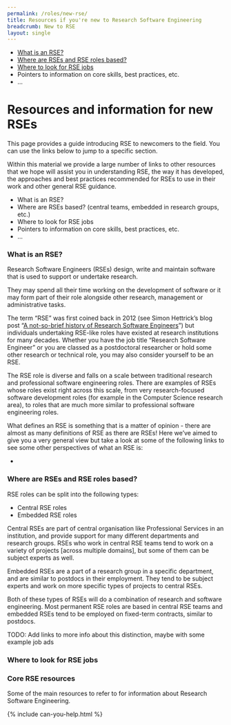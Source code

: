 ```yaml
---
permalink: /roles/new-rse/
title: Resources if you're new to Research Software Engineering
breadcrumb: New to RSE
layout: single
---
```


 - [What is an RSE?](#what-is-an-rse)
 - [Where are RSEs and RSE roles based?](#where-are-rses-and-rse-roles-based)
 - [Where to look for RSE jobs](#where-to-look-for-rse-jobs)
 - Pointers to information on core skills, best practices, etc.
 - ...

# Resources and information for new RSEs

This page provides a guide introducing RSE to newcomers to the field. You can
use the links below to jump to a specific section.

Within this material we provide a large number of links to other resources
that we hope will assist you in understanding RSE, the way it has developed,
the approaches and best practices recommended for RSEs to use in their work
and other general RSE guidance.

 - What is an RSE?
 - Where are RSEs based? (central teams, embedded in research groups, etc.)
 - Where to look for RSE jobs
 - Pointers to information on core skills, best practices, etc.
 - ...

### What is an RSE?

Research Software Engineers (RSEs) design, write and maintain software that
is used to support or undertake research.

They may spend all their time working on the development of software or it
may form part of their role alongside other research, management or
administrative tasks.

The term “RSE” was first coined back in 2012 (see Simon Hettrick’s blog post
“[A not-so-brief history of Research Software Engineers]”) but individuals
undertaking RSE-like roles have existed at research institutions for many
decades. Whether you have the job title “Research Software Engineer” or you
are classed as a postdoctoral researcher or hold some other research or technical
role, you may also consider yourself to be an RSE.

[A not-so-brief history of Research Software Engineers]: https://www.software.ac.uk/blog/2016-08-17-not-so-brief-history-research-software-engineers-0

The RSE role is diverse and falls on a scale between traditional research
and professional software engineering roles. There are examples of RSEs
whose roles exist right across this scale, from very research-focused
software development roles (for example in the Computer Science research area),
to roles that are much more similar to professional software engineering
roles.

What defines an RSE is something that is a matter of opinion - there
are almost as many definitions of RSE as there are RSEs! Here we’ve aimed
to give you a very general view but take a look at some of the following
links to see some other perspectives of what an RSE is:

 - 

### Where are RSEs and RSE roles based?

RSE roles can be split into the following types:

 - Central RSE roles
 - Embedded RSE roles

Central RSEs are part of central organisation like Professional
Services in an institution, and provide support for many different
departments and research groups. RSEs who work in central RSE teams
tend to work on a variety of projects [across multiple domains], but
some of them can be subject experts as well.

Embedded RSEs are a part of a research group in a specific department,
and are similar to postdocs in their employment. They tend to be subject
experts and work on more specific types of projects to central RSEs.

Both of these types of RSEs will do a combination of research and software
engineering. Most permanent RSE roles are based in central RSE teams and
embedded RSEs tend to be employed on fixed-term contracts, similar to postdocs.

TODO: Add links to more info about this distinction, maybe with some example job ads


### Where to look for RSE jobs




### Core RSE resources

Some of the main resources to refer to for information about Research Software Engineering.


 {% include can-you-help.html %}

